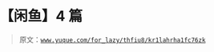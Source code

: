 # 【闲鱼】4 篇

> 原文：[`www.yuque.com/for_lazy/thfiu8/kr1lahrha1fc76zk`](https://www.yuque.com/for_lazy/thfiu8/kr1lahrha1fc76zk)



